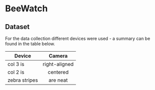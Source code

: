 # BeeWatch




## Dataset

For the data collection different devices were used - a summary can be found in the table below.

| Device        | Camera        |
| ------------- |:-------------:|
| col 3 is      | right-aligned |
| col 2 is      | centered      |
| zebra stripes | are neat      |
